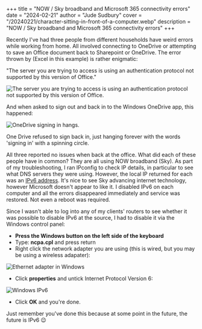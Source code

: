 +++
title = "NOW / Sky broadband and Microsoft 365 connectivity errors"
date = "2024-02-21"
author = "Jude Sudbury"
cover = "/20240221/character-sitting-in-front-of-a-computer.webp"
description = "NOW / Sky broadband and Microsoft 365 connectivity errors"
+++

Recently I've had three people from different households have weird errors while working from home. All involved connecting to OneDrive or attempting to save an Office document back to Sharepoint or OneDrive. The error thrown by (Excel in this example) is rather enigmatic:

"The server you are trying to access is using an authentication protocol not supported by this version of Office."

![The server you are trying to access is using an authentication protocol not supported by this version of Office.](/20240221/error_message.webp)

And when asked to sign out and back in to the Windows OneDrive app, this happened:

![OneDrive signing in hangs.](/20240221/one_drive_error.png)

One Drive refused to sign back in, just hanging forever with the words 'signing in' with a spinning circle.

All three reported no issues when back at the office. What did each of these people have in common? They are all using NOW broadband (Sky). As part of my troubleshooting, I ran IPconfig to check IP details, in particular to see what DNS servers they were using. However, the local IP returned for each was an [IPv6 address](https://en.wikipedia.org/wiki/IPv6). It's nice to see Sky advancing internet technology, however Microsoft doesn't appear to like it. I disabled IPv6 on each computer and all the errors disappeared immediately and service was restored. Not even a reboot was required.

Since I wasn't able to log into any of my clients' routers to see whether it was possible to disable IPv6 at the source, I had to disable it via the Windows control panel:

- **Press the Windows button on the left side of the keyboard**
- Type: **ncpa.cpl** and press return
- Right click the network adapter you are using (this is wired, but you may be using a wireless adapater):

![Ethernet adapter in Windows](/20240221/step01.png)

- Click **properties** and untick Internet Protocol Version 6:

![Windows IPv6](/20240221/step02.png)

- Click **OK** and you're done.

Just remember you've done this because at some point in the future, the future is IPv6 😉
